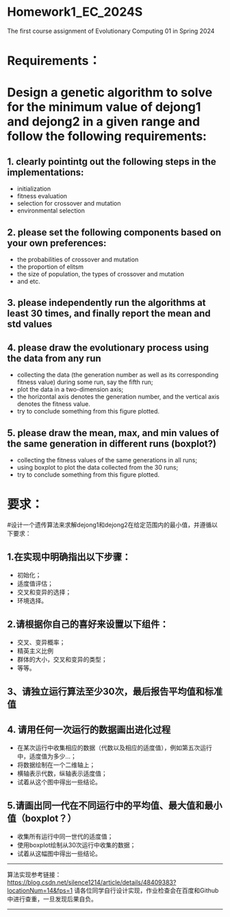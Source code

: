 # Homework1_EC_2024S
The first course assignment of Evolutionary Computing 01 in Spring 2024

# Requirements：
# Design a genetic algorithm to solve for the minimum value of dejong1 and dejong2 in a given range and follow the following requirements:
## 1. clearly pointintg out the following steps in the implementations:
- initialization
- fitness evaluation
- selection for crossover and mutation
- environmental selection

## 2. please set the following components based on your own preferences:
- the probabilities of crossover and mutation
- the proportion of elitsm
- the size of population, the types of crossover and mutation
- and etc.

## 3. please independently run the algorithms at least 30 times, and finally report the mean and std values

## 4. please draw the evolutionary process using the data from any run
 - collecting the data (the generation number as well as its corresponding fitness value) during some run, say the fifth run;
 - plot the data in a two-dimension axis;
 - the horizontal axis denotes the generation number, and the vertical axis denotes the fitness value.
 - try to conclude something from this figure plotted.
 
## 5. please draw the mean, max, and min values of the same generation in different runs (boxplot?)
 - collecting the fitness values of the same generations in all runs;
 - using boxplot to plot the data collected from the 30 runs;
 - try to conclude something from this figure plotted.

# 要求：
#设计一个遗传算法来求解dejong1和dejong2在给定范围内的最小值，并遵循以下要求：
## 1.在实现中明确指出以下步骤：
- 初始化；
- 适度值评估；
- 交叉和变异的选择；
- 环境选择。

## 2.请根据你自己的喜好来设置以下组件：
- 交叉、变异概率；
- 精英主义比例
- 群体的大小，交叉和变异的类型；
- 等等。

## 3、请独立运行算法至少30次，最后报告平均值和标准值

## 4. 请用任何一次运行的数据画出进化过程
 - 在某次运行中收集相应的数据（代数以及相应的适度值），例如第五次运行中，适度值为多少...；
 - 将数据绘制在一个二维轴上；
 - 横轴表示代数，纵轴表示适度值；
 - 试着从这个图中得出一些结论。

## 5.请画出同一代在不同运行中的平均值、最大值和最小值（boxplot？）
 - 收集所有运行中同一世代的适度值；
 - 使用boxplot绘制从30次运行中收集的数据；
 - 试着从这幅图中得出一些结论。
***********************************************************************************************
算法实现参考链接：https://blog.csdn.net/silence1214/article/details/48409383?locationNum=14&fps=1
请各位同学自行设计实现，作业检查会在百度和Github中进行查重，一旦发现后果自负。
***********************************************************************************************
